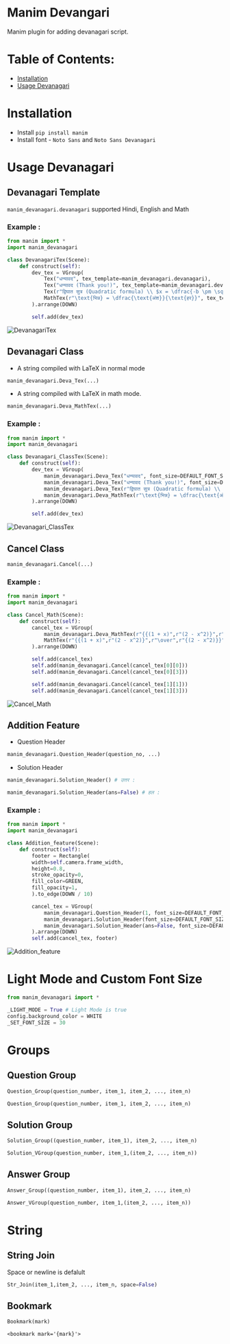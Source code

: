 # Manim Devangari

Manim plugin for adding devanagari script.

# Table of Contents:

- [Installation](#installation)
- [Usage Devanagari](#usage-devanagari)

# Installation

- Install `pip install manim`
- Install font - `Noto Sans` and `Noto Sans Devanagari`

# Usage Devanagari

## Devanagari Template

`manim_devanagari.devanagari` supported Hindi, English and Math

### Example :

```python
from manim import *
import manim_devanagari

class DevanagariTex(Scene):
    def construct(self):
        dev_tex = VGroup(
            Tex("धन्यावद", tex_template=manim_devanagari.devanagari),
            Tex("धन्यावद (Thank you!)", tex_template=manim_devanagari.devanagari),
            Tex(r"द्विघात सुत्र (Quadratic formula) \\ $x = \dfrac{-b \pm \sqrt{b^2 - 4ac}}{2a}$", tex_template=manim_devanagari.devanagari),
            MathTex(r"\text{भिन्न} = \dfrac{\text{अंश}}{\text{हर}}", tex_template=manim_devanagari.devanagari)
        ).arrange(DOWN)

        self.add(dev_tex)
```

![DevanagariTex](https://github.com/avnlearn/manim-devanagari/blob/master/assets/images/1.png?raw=true)

## Devanagari Class

- A string compiled with LaTeX in normal mode

```python
manim_devanagari.Deva_Tex(...)
```

- A string compiled with LaTeX in math mode.

```python
manim_devanagari.Deva_MathTex(...)
```

### Example :

```python
from manim import *
import manim_devanagari

class Devanagari_ClassTex(Scene):
    def construct(self):
        dev_tex = VGroup(
            manim_devanagari.Deva_Tex("धन्यावद", font_size=DEFAULT_FONT_SIZE),
            manim_devanagari.Deva_Tex("धन्यावद (Thank you!)", font_size=DEFAULT_FONT_SIZE),
            manim_devanagari.Deva_Tex(r"द्विघात सुत्र (Quadratic formula) \\ $x = \dfrac{-b \pm \sqrt{b^2 - 4ac}}{2a}$", font_size=DEFAULT_FONT_SIZE),
            manim_devanagari.Deva_MathTex(r"\text{भिन्न} = \dfrac{\text{अंश}}{\text{हर}}", font_size=DEFAULT_FONT_SIZE)
        ).arrange(DOWN)

        self.add(dev_tex)
```

![Devanagari_ClassTex](https://github.com/avnlearn/manim-devanagari/blob/master/assets/images/2.png?raw=true)

## Cancel Class

```python
manim_devanagari.Cancel(...)
```

### Example :

```python
from manim import *
import manim_devanagari

class Cancel_Math(Scene):
    def construct(self):
        cancel_tex = VGroup(
            manim_devanagari.Deva_MathTex(r"{{(1 + x)",r"(2 - x^2)}",r"\over",r"{(1 + x)}}", font_size=DEFAULT_FONT_SIZE),
            MathTex(r"{{(1 + x)",r"(2 - x^2)}",r"\over",r"{(2 - x^2)}}")
        ).arrange(DOWN)

        self.add(cancel_tex)
        self.add(manim_devanagari.Cancel(cancel_tex[0][0]))
        self.add(manim_devanagari.Cancel(cancel_tex[0][3]))

        self.add(manim_devanagari.Cancel(cancel_tex[1][1]))
        self.add(manim_devanagari.Cancel(cancel_tex[1][3]))
```

![Cancel_Math](https://github.com/avnlearn/manim-devanagari/blob/master/assets/images/3.png?raw=true)

## Addition Feature

- Question Header

```python
manim_devanagari.Question_Header(question_no, ...)
```

- Solution Header

```python
manim_devanagari.Solution_Header() # उत्तर :
```

```python
manim_devanagari.Solution_Header(ans=False) # हल :
```

### Example :

```python
from manim import *
import manim_devanagari

class Addition_feature(Scene):
    def construct(self):
        footer = Rectangle(
        width=self.camera.frame_width,
        height=0.8,
        stroke_opacity=0,
        fill_color=GREEN,
        fill_opacity=1,
        ).to_edge(DOWN / 10)

        cancel_tex = VGroup(
            manim_devanagari.Question_Header(1, font_size=DEFAULT_FONT_SIZE),
            manim_devanagari.Solution_Header(font_size=DEFAULT_FONT_SIZE),
            manim_devanagari.Solution_Header(ans=False, font_size=DEFAULT_FONT_SIZE)
        ).arrange(DOWN)
        self.add(cancel_tex, footer)
```

![Addition_feature](https://github.com/avnlearn/manim-devanagari/blob/master/assets/images/4.png?raw=true)

# Light Mode and Custom Font Size

```python
from manim_devanagari import *

_LIGHT_MODE = True # Light Mode is true
config.background_color = WHITE
_SET_FONT_SIZE = 30
```

# Groups

## Question Group

```python
Question_Group(question_number, item_1, item_2, ..., item_n)
```

```python
Question_Group(question_number, item_1, item_2, ..., item_n)
```

## Solution Group

```python
Solution_Group((question_number, item_1), item_2, ..., item_n)
```

```python
Solution_VGroup(question_number, item_1,(item_2, ..., item_n))
```

## Answer Group

```python
Answer_Group((question_number, item_1), item_2, ..., item_n)
```

```python
Answer_VGroup(question_number, item_1,(item_2, ..., item_n))
```

# String

## String Join

Space or newline is defalult

```python
Str_Join(item_1,item_2, ..., item_n, space=False)
```

## Bookmark

```python
Bookmark(mark)
```

```
<bookmark mark='{mark}'>
```
